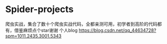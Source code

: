 # Spider-projects
爬虫实战，集合了数十个爬虫实战代码，全都亲测可用，初学者到高阶的代码都有，借鉴麻烦点个star谢谢
个人blog https://blog.csdn.net/qq_44634728?spm=1011.2435.3001.5343
